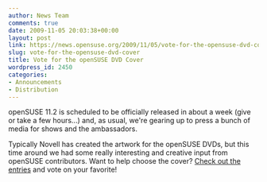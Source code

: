 ```yaml
---
author: News Team
comments: true
date: 2009-11-05 20:03:38+00:00
layout: post
link: https://news.opensuse.org/2009/11/05/vote-for-the-opensuse-dvd-cover/
slug: vote-for-the-opensuse-dvd-cover
title: Vote for the openSUSE DVD Cover
wordpress_id: 2450
categories:
- Announcements
- Distribution
---
```


openSUSE 11.2 is scheduled to be officially released in about a week (give or take a few hours...) and, as usual, we're gearing up to press a bunch of media for shows and the ambassadors.

Typically Novell has created the artwork for the openSUSE DVDs, but this time around we had some really interesting and creative input from openSUSE contributors. Want to help choose the cover? [Check out the entries](//www.dissociatedpress.net/2009/11/05/opensuse-dvdcd-cover-art-opinions-wanted/) and vote on your favorite!
